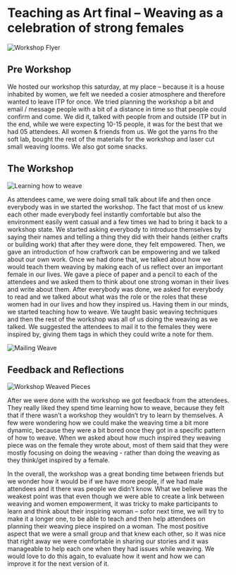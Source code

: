 # Teaching as Art final – Weaving as a celebration of strong females

![Workshop Flyer](https://www.gauirenata.com/projects/images/workshop_flyer_web.jpg)


## Pre Workshop
We hosted our workshop this saturday, at my place – because it is a house inhabited by women, we felt we needed a cosier atmosphere and therefore wanted to leave ITP for once. We tried planning the workshop a bit and email / message people with a bit of a distance in time so that people could confirm and come. We did it, talked with people from and outside ITP but in the end, while we were expecting 10-15 people, it was for the best that we had 05 attendees. All women & friends from us. We got the yarns fro the soft lab, bought the rest of the materials for the workshop and laser cut small weaving looms. We also got some snacks. 


## The Workshop

![Learning how to weave](http://gauirenata.com/projects/images/together_w.jpg)

As attendees came, we were doing small talk about life and then once everybody was in we started the workshop. The fact that most of us knew each other made everybody feel instantly comfortable but also the environment easily went casual and a few times we had to bring it back to a workshop state. We started asking everybody to introduce themselves by saying their names and telling a thing they did with their hands (either crafts or building work) that after they were done, they felt empowered. Then, we gave an introduction of how craftwork can be empowering and we talked about our own work. Once we had done that, we talked about how we would teach them weaving by making each of us reflect over an important female in our lives. We gave a piece of paper and a pencil to each of the attendees and we asked them to think about one strong woman in their lives and write about them. After everybody was done, we asked for everybody to read and we talked about what was the role or the roles that these women had in our lives and how they inspired us. Having them in our minds, we started teaching how to weave. We taught basic weaving techniques and then the rest of the workshop was all of us doing the weaving as we talked. We suggested the attendees to mail it to the females they were inspired by, giving them tags in which they could write a note for them. 

![Mailing Weave](http://gauirenata.com/projects/images/Foto4.JPG)


## Feedback and Reflections

![Workshop Weaved Pieces](http://gauirenata.com/projects/images/Foto6.JPG)

After we were done with the workshop we got feedback from the attendees. They really liked they spend time learning how to weave, because they felt that if there wasn’t a workshop they wouldn’t try to learn by themselves. A few were wondering how we could make the weaving time a bit more dynamic, because they were a bit bored once they got in a specific pattern of how to weave. When we asked about how much inspired they weaving piece was on the female they wrote about, most of them said that they were mostly focusing on doing the weaving - rather than doing the weaving as they think/get inspired by a female. 

In the overall, the workshop was a great bonding time between friends but we wonder how it would be if we have more people, if we had male attendees and it there was people we didn’t know. What we believe was the weakest point was that even though we were able to create a link between weaving and women empowerment, it was tricky to make participants to learn and think about their inspiring woman – sofor next time, we will try to make it a longer one, to be able to teach and then help attendees on planning their weaving piece inspired on a woman. The most positive aspect that we were a small group and that knew each other, so it was nice that right away we were comfortable in sharing our stories and it was manageable to help each one when they had issues while weaving. We would love to do this again, to evaluate how it went and how we can improve it for the next version of it.